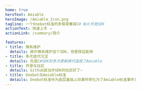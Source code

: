 ```yaml
---
home: true
heroText: Amiable
heroImage: /Amiable_Icon.png
tagline: 一个Onebot标准的多框架兼容C# Bot开发SDK
actionText: 快速上手 →
actionLink: /summary/简介

features:
- title: 佛系维护
  details: 赫尔佛系维护这个SDK，但是保证能用
- title: 多次迭代沉淀
  details: 先驱C#SDK的多次更新换代造就了Amiable
- title: 开源与社区
  details: Github就当作SDK的社区好了~
- title: Onebot与Amiable标准
  details: Onebot标准作为底层基础上将事件转化为了Amiable标准事件(
---
```

